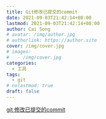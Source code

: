 ```yaml
---
title: Git修改已提交的commit
date: 2021-09-03T21:42:14+08:00
lastmod: 2021-09-03T21:42:14+08:00
author: Cai Song
# avatar: /img/author.jpg
# authorlink: https://author.site
cover: /img/cover.jpg
# images:
#   - /img/cover.jpg
categories:
  - 工具
tags:
  - git
# nolastmod: true
draft: false
---
```


[git 修改已提交的commit](https://github.com/uolcano/blog/issues/12 "git")